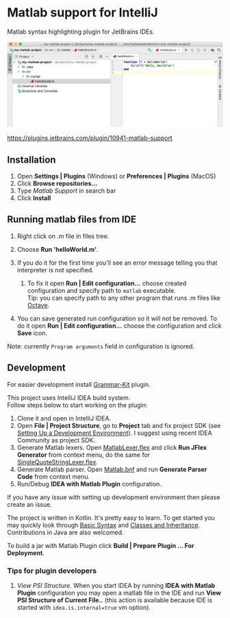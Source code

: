 # Matlab support for IntelliJ
Matlab syntax highlighting plugin for JetBrains IDEs.

![Screenshot of Matlab plugin](screenshots/screen.png)

https://plugins.jetbrains.com/plugin/10941-matlab-support

## Installation
 1. Open **Settings | Plugins** (Windows) or **Preferences | Plugins** (MacOS)
 2. Click **Browse repositories...**
 3. Type _Matlab Support_ in search bar
 4. Click **Install**

## Running matlab files from IDE
 1. Right click on .m file in files tree.
 2. Choose **Run 'helloWorld.m'**.
 3. If you do it for the first time you'll see an error message telling you that interpreter is not specified.
    1. To fix it open **Run | Edit configuration...** choose created configuration and specify path to `matlab` executable.  
    Tip: you can specify path to any other program that runs .m files like [Octave].
    
 4. You can save generated run configuration so it will not be removed.
 To do it open **Run | Edit configuration...** choose the configuration and click **Save** icon.

Note: currently `Program arguments` field in configuration is ignored.
 
## Development

For easier development install [Grammar-Kit](https://plugins.jetbrains.com/plugin/6606-grammar-kit) plugin.

This project uses IntelliJ IDEA build system.  
Follow steps below to start working on the plugin:
1. Clone it and open in IntelliJ IDEA.
2. Open **File | Project Structure**, go to **Project** tab and fix project SDK (see [Setting Up a Development Environment](http://www.jetbrains.org/intellij/sdk/docs/basics/getting_started/setting_up_environment.html)). I suggest using recent IDEA Community as project SDK.
3. Generate Matlab lexers. Open [MatlabLexer.flex](grammar/MatlabLexer.flex) and click **Run JFlex Generator** from context menu, do the same for [SingleQuoteStringLexer.flex](grammar/SingleQuoteStringLexer.flex).
4. Generate Matlab parser. Open [Matlab.bnf](grammar/Matlab.bnf) and run **Generate Parser Code** from context menu.
5. Run/Debug **IDEA with Matlab Plugin** configuration.

If you have any issue with setting up development environment then please create an issue.

The project is written in Kotlin. It's pretty easy to learn. To get started you may quickly look through [Basic Syntax](https://kotlinlang.org/docs/reference/basic-syntax.html) and [Classes and Inheritance](https://kotlinlang.org/docs/reference/classes.html).  
Contributions in Java are also welcomed.

To build a jar with Matlab Plugin click **Build | Prepare Plugin ... For Deployment**.

### Tips for plugin developers

1. _View PSI Structure._
  When you start IDEA by running __IDEA with Matlab Plugin__ configuration you may open a matlab file in the IDE and run **View PSI Structure of Current File..** (this action is available because IDE is started with `idea.is.internal=true` vm option).


 [Octave]: https://www.gnu.org/software/octave/
